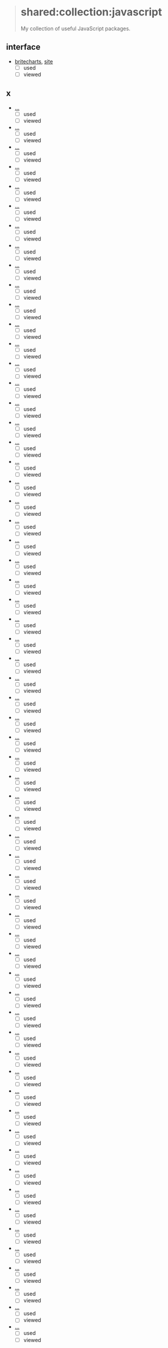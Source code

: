 > # shared:collection:javascript
>
> My collection of useful JavaScript packages.

## interface

- [britecharts](https://github.com/eventbrite/britecharts), [site](http://eventbrite.github.io/britecharts/)
  - [ ] used
  - [ ] viewed

## x

- [...](https://github.com/surveyjs/surveyjs)
  - [ ] used
  - [ ] viewed

- [...](https://github.com/palantir/blueprint)
  - [ ] used
  - [ ] viewed

- [...](https://github.com/enyo/dropzone)
  - [ ] used
  - [ ] viewed

- [...](https://github.com/basecamp/trix)
  - [ ] used
  - [ ] viewed

- [...](https://github.com/mburakerman/numscrubberjs)
  - [ ] used
  - [ ] viewed

- [...](https://github.com/BoxFactura/pulltorefresh.js)
  - [ ] used
  - [ ] viewed

- [...](https://github.com/LeadDyno/intercooler-js)
  - [ ] used
  - [ ] viewed

- [...](https://github.com/thednp/kute.js)
  - [ ] used
  - [ ] viewed

- [...](https://github.com/meandmax/lory)
  - [ ] used
  - [ ] viewed

- [...](https://github.com/iamdustan/smoothscroll)
  - [ ] used
  - [ ] viewed

- [...](https://github.com/uikit/uikit)
  - [ ] used
  - [ ] viewed

- [...](https://github.com/necolas/normalize.css)
  - [ ] used
  - [ ] viewed

- [...](https://github.com/bevacqua/dragula)
  - [ ] used
  - [ ] viewed

- [...](https://github.com/zenorocha/clipboard.js)
  - [ ] used
  - [ ] viewed

- [...](https://github.com/vuejs/vue)
  - [ ] used
  - [ ] viewed

- [...](https://github.com/Selz/plyr)
  - [ ] used
  - [ ] viewed

- [...](https://github.com/jashkenas/backbone)
  - [ ] used
  - [ ] viewed

- [...](https://github.com/goldfire/howler.js)
  - [ ] used
  - [ ] viewed

- [...](https://github.com/nosir/cleave.js)
  - [ ] used
  - [ ] viewed

- [...](https://github.com/juliangarnier/anime)
  - [ ] used
  - [ ] viewed

- [...](https://github.com/dangrossman/bootstrap-daterangepicker)
  - [ ] used
  - [ ] viewed

- [...](https://github.com/chartjs/Chart.js)
  - [ ] used
  - [ ] viewed

- [...](https://github.com/twbs/bootstrap)
  - [ ] used
  - [ ] viewed

- [...](https://github.com/facebook/relay)
  - [ ] used
  - [ ] viewed

- [...](https://github.com/facebook/react)
  - [ ] used
  - [ ] viewed

- [...](https://github.com/lodash/lodash)
  - [ ] used
  - [ ] viewed

- [...](https://github.com/jquery/jquery)
  - [ ] used
  - [ ] viewed

- [...](https://github.com/marionettejs/backbone.marionette)
  - [ ] used
  - [ ] viewed

- [...](https://github.com/Modernizr/Modernizr)
  - [ ] used
  - [ ] viewed

- [...](https://github.com/moment/moment)
  - [ ] used
  - [ ] viewed

- [...](https://github.com/janl/mustache.js)
  - [ ] used
  - [ ] viewed

- [...](https://github.com/wycats/handlebars.js)
  - [ ] used
  - [ ] viewed

- [...](https://github.com/jashkenas/underscore)
  - [ ] used
  - [ ] viewed

- [...](https://github.com/franciscop/cookies.js)
  - [ ] used
  - [ ] viewed

- [...](https://github.com/sarcadass/granim.js)
  - [ ] used
  - [ ] viewed

- [...](https://github.com/Nickersoft/push.js)
  - [ ] used
  - [ ] viewed

- [...](https://github.com/camwiegert/in-view)
  - [ ] used
  - [ ] viewed

- [...](https://github.com/recharts/recharts)
  - [ ] used
  - [ ] viewed

- [...](https://github.com/maxwellito/vivus)
  - [ ] used
  - [ ] viewed

- [...](https://github.com/gijsroge/tilt.js)
  - [ ] used
  - [ ] viewed

- [...](https://github.com/micku7zu/vanilla-tilt.js)
  - [ ] used
  - [ ] viewed

- [...](https://github.com/legomushroom/mojs)
  - [ ] used
  - [ ] viewed

- [...](https://github.com/yabwe/medium-editor)
  - [ ] used
  - [ ] viewed

- [...](https://github.com/mathjax/MathJax)
  - [ ] used
  - [ ] viewed

- [...](https://github.com/Leaflet/Leaflet)
  - [ ] used
  - [ ] viewed

- [...](https://github.com/luisvinicius167/ityped)
  - [ ] used
  - [ ] viewed

- [...](https://github.com/hsnaydd/moveTo)
  - [ ] used
  - [ ] viewed

- [...](https://github.com/wingify/across-tabs)
  - [ ] used
  - [ ] viewed

- [...](https://github.com/shobhitsharma/embedo)
  - [ ] used
  - [ ] viewed

- [...](https://github.com/javierbyte/control-user-cursor)
  - [ ] used
  - [ ] viewed

- [...](https://github.com/susielu/d3-annotation)
  - [ ] used
  - [ ] viewed

- [...](https://github.com/FezVrasta/popper.js)
  - [ ] used
  - [ ] viewed

- [...](https://github.com/atomiks/tippyjs)
  - [ ] used
  - [ ] viewed

- [...](https://github.com/jasmine/jasmine)
  - [ ] used
  - [ ] viewed

- [...](https://github.com/karma-runner/karma)
  - [ ] used
  - [ ] viewed

- [...](https://github.com/lord/slate)
  - [ ] used
  - [ ] viewed

- [...](https://github.com/QingWei-Li/docsify)
  - [ ] used
  - [ ] viewed

- [...](https://github.com/Valve/fingerprintjs)
  - [ ] used
  - [ ] viewed

- [...](https://github.com/marcuswestin/store.js)
  - [ ] used
  - [ ] viewed

- [...](https://github.com/sachinchoolur/lightgallery.js)
  - [ ] used
  - [ ] viewed

- [...](https://github.com/henrygd/bigpicture)
  - [ ] used
  - [ ] viewed

- [...](https://github.com/ruyadorno/simple-slider)
  - [ ] used
  - [ ] viewed

- [...](https://github.com/gnab/remark)
  - [ ] used
  - [ ] viewed
